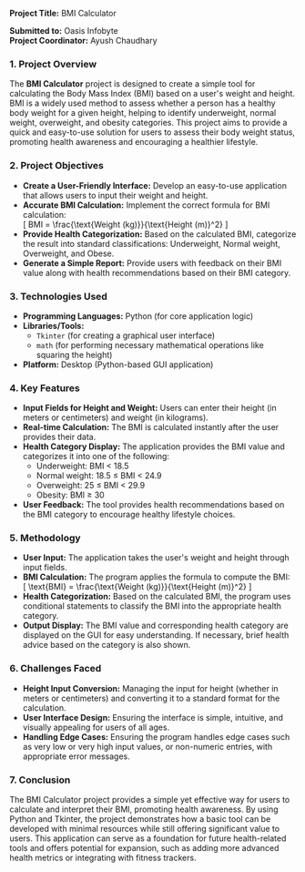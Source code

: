 **Project Title:** BMI Calculator

**Submitted to:** Oasis Infobyte  
**Project Coordinator:** Ayush Chaudhary


### **1. Project Overview**

The **BMI Calculator** project is designed to create a simple tool for calculating the Body Mass Index (BMI) based on a user's weight and height. BMI is a widely used method to assess whether a person has a healthy body weight for a given height, helping to identify underweight, normal weight, overweight, and obesity categories. This project aims to provide a quick and easy-to-use solution for users to assess their body weight status, promoting health awareness and encouraging a healthier lifestyle.

### **2. Project Objectives**

- **Create a User-Friendly Interface:** Develop an easy-to-use application that allows users to input their weight and height.
- **Accurate BMI Calculation:** Implement the correct formula for BMI calculation:  
  \[
  BMI = \frac{\text{Weight (kg)}}{\text{Height (m)}^2}
  \]
- **Provide Health Categorization:** Based on the calculated BMI, categorize the result into standard classifications: Underweight, Normal weight, Overweight, and Obese.
- **Generate a Simple Report:** Provide users with feedback on their BMI value along with health recommendations based on their BMI category.

### **3. Technologies Used**

- **Programming Languages:** Python (for core application logic)
- **Libraries/Tools:** 
  - `Tkinter` (for creating a graphical user interface)
  - `math` (for performing necessary mathematical operations like squaring the height)
- **Platform:** Desktop (Python-based GUI application)

### **4. Key Features**

- **Input Fields for Height and Weight:** Users can enter their height (in meters or centimeters) and weight (in kilograms).
- **Real-time Calculation:** The BMI is calculated instantly after the user provides their data.
- **Health Category Display:** The application provides the BMI value and categorizes it into one of the following:  
  - Underweight: BMI < 18.5  
  - Normal weight: 18.5 ≤ BMI < 24.9  
  - Overweight: 25 ≤ BMI < 29.9  
  - Obesity: BMI ≥ 30  
- **User Feedback:** The tool provides health recommendations based on the BMI category to encourage healthy lifestyle choices.

### **5. Methodology**

- **User Input:** The application takes the user's weight and height through input fields.
- **BMI Calculation:** The program applies the formula to compute the BMI:  
  \[
  \text{BMI} = \frac{\text{Weight (kg)}}{\text{Height (m)}^2}
  \]
- **Health Categorization:** Based on the calculated BMI, the program uses conditional statements to classify the BMI into the appropriate health category.
- **Output Display:** The BMI value and corresponding health category are displayed on the GUI for easy understanding. If necessary, brief health advice based on the category is also shown.

### **6. Challenges Faced**

- **Height Input Conversion:** Managing the input for height (whether in meters or centimeters) and converting it to a standard format for the calculation.
- **User Interface Design:** Ensuring the interface is simple, intuitive, and visually appealing for users of all ages.
- **Handling Edge Cases:** Ensuring the program handles edge cases such as very low or very high input values, or non-numeric entries, with appropriate error messages.

### **7. Conclusion**

The BMI Calculator project provides a simple yet effective way for users to calculate and interpret their BMI, promoting health awareness. By using Python and Tkinter, the project demonstrates how a basic tool can be developed with minimal resources while still offering significant value to users. This application can serve as a foundation for future health-related tools and offers potential for expansion, such as adding more advanced health metrics or integrating with fitness trackers.
